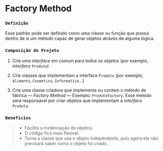 # Factory Method

### `Definição`
Esse padrão pode ser definido como uma classe ou função que possui 
dentro de si um método capaz de gerar objetos atráves de alguma lógica.


### `Composição do Projeto`
1. Crie uma _interface_ em comum para todos os objetos (por exemplo, 
   _interface_ `Produto`)


2. Crie classes que implementam a interface `Produto` 
   (por exemplo, `Alimento`, `Cosmetico`, `Informatica`...)


3. Crie uma classe criadora que implementa ou contem o
   método de fábrica — _Factory Method_ — Exemplo: `ProdutoFactory`.
   Esse metódo será responsável por criar objetos que 
   implementam a _interface_ `Produto`.

### `Benefícios`
> * Fácilita a instânciação de objetos.
> * O código fica mais flexivel.
> * Torna a classe que usa o objeto indepêndente, 
  pois agora ela não precisará saber como o objeto foi criado.
